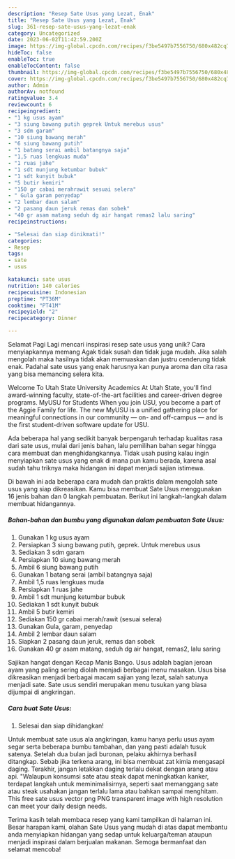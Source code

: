 ```yaml
---
description: "Resep Sate Usus yang Lezat, Enak"
title: "Resep Sate Usus yang Lezat, Enak"
slug: 361-resep-sate-usus-yang-lezat-enak
category: Uncategorized
date: 2023-06-02T11:42:59.200Z
image: https://img-global.cpcdn.com/recipes/f3be5497b7556750/680x482cq70/sate-usus-foto-resep-utama.jpg
hideToc: false
enableToc: true
enableTocContent: false
thumbnail: https://img-global.cpcdn.com/recipes/f3be5497b7556750/680x482cq70/sate-usus-foto-resep-utama.jpg
cover: https://img-global.cpcdn.com/recipes/f3be5497b7556750/680x482cq70/sate-usus-foto-resep-utama.jpg
author: Admin
authorAv: notfound
ratingvalue: 3.4
reviewcount: 6
recipeingredient:
- "1 kg usus ayam"
- "3 siung bawang putih geprek Untuk merebus usus"
- "3 sdm garam"
- "10 siung bawang merah"
- "6 siung bawang putih"
- "1 batang serai ambil batangnya saja"
- "1,5 ruas lengkuas muda"
- "1 ruas jahe"
- "1 sdt munjung ketumbar bubuk"
- "1 sdt kunyit bubuk"
- "5 butir kemiri"
- "150 gr cabai merahrawit sesuai selera"
- " Gula garam penyedap"
- "2 lembar daun salam"
- "2 pasang daun jeruk remas dan sobek"
- "40 gr asam matang seduh dg air hangat remas2 lalu saring"
recipeinstructions:

- "Selesai dan siap dinikmati!"
categories:
- Resep
tags:
- sate
- usus

katakunci: sate usus 
nutrition: 140 calories
recipecuisine: Indonesian
preptime: "PT36M"
cooktime: "PT41M"
recipeyield: "2"
recipecategory: Dinner

---
```



Selamat Pagi Lagi mencari inspirasi resep sate usus yang unik? Cara menyiapkannya memang Agak tidak susah dan tidak juga mudah. Jika salah mengolah maka hasilnya tidak akan memuaskan dan justru cenderung tidak enak. Padahal sate usus yang enak harusnya kan punya aroma dan cita rasa yang bisa memancing selera kita.


Welcome To Utah State University Academics At Utah State, you&#39;ll find award-winning faculty, state-of-the-art facilities and career-driven degree programs. MyUSU for Students When you join USU, you become a part of the Aggie Family for life. The new MyUSU is a unified gathering place for meaningful connections in our community — on- and off-campus — and is the first student-driven software update for USU.

Ada beberapa hal yang sedikit banyak berpengaruh terhadap kualitas rasa dari sate usus, mulai dari jenis bahan, lalu pemilihan bahan segar hingga cara membuat dan menghidangkannya. Tidak usah pusing kalau ingin menyiapkan sate usus yang enak di mana pun kamu berada, karena asal sudah tahu triknya maka hidangan ini dapat menjadi sajian istimewa.


Di bawah ini ada beberapa cara mudah dan praktis dalam mengolah sate usus yang siap dikreasikan. Kamu bisa membuat Sate Usus menggunakan 16 jenis bahan dan 0 langkah pembuatan. Berikut ini langkah-langkah dalam membuat hidangannya.

<!--inarticleads1-->

##### Bahan-bahan dan bumbu yang digunakan dalam pembuatan Sate Usus:

1. Gunakan 1 kg usus ayam
1. Persiapkan 3 siung bawang putih, geprek. Untuk merebus usus
1. Sediakan 3 sdm garam
1. Persiapkan 10 siung bawang merah
1. Ambil 6 siung bawang putih
1. Gunakan 1 batang serai (ambil batangnya saja)
1. Ambil 1,5 ruas lengkuas muda
1. Persiapkan 1 ruas jahe
1. Ambil 1 sdt munjung ketumbar bubuk
1. Sediakan 1 sdt kunyit bubuk
1. Ambil 5 butir kemiri
1. Sediakan 150 gr cabai merah/rawit (sesuai selera)
1. Gunakan  Gula, garam, penyedap
1. Ambil 2 lembar daun salam
1. Siapkan 2 pasang daun jeruk, remas dan sobek
1. Gunakan 40 gr asam matang, seduh dg air hangat, remas2, lalu saring


Sajikan hangat dengan Kecap Manis Bango. Usus adalah bagian jeroan ayam yang paling sering diolah menjadi berbagai menu masakan. Usus bisa dikreasikan menjadi berbagai macam sajian yang lezat, salah satunya menjadi sate. Sate usus sendiri merupakan menu tusukan yang biasa dijumpai di angkringan. 

<!--inarticleads2-->

##### Cara buat Sate Usus:


1. Selesai dan siap dihidangkan!

Untuk membuat sate usus ala angkringan, kamu hanya perlu usus ayam segar serta beberapa bumbu tambahan, dan yang pasti adalah tusuk satenya. Setelah dua bulan jadi buronan, pelaku akhirnya berhasil ditangkap. Sebab jika terkena arang, ini bisa membuat zat kimia mengasapi daging. Terakhir, jangan letakkan daging terlalu dekat dengan arang atau api. &#34;Walaupun konsumsi sate atau steak dapat meningkatkan kanker, terdapat langkah untuk meminimalisirnya, seperti saat memanggang sate atau steak usahakan jangan terlalu lama atau bahkan sampai menghitam. This free sate usus vector png PNG transparent image with high resolution can meet your daily design needs. 

Terima kasih telah membaca resep yang kami tampilkan di halaman ini. Besar harapan kami, olahan Sate Usus yang mudah di atas dapat membantu anda menyiapkan hidangan yang sedap untuk keluarga/teman ataupun menjadi inspirasi dalam berjualan makanan. Semoga bermanfaat dan selamat mencoba!
